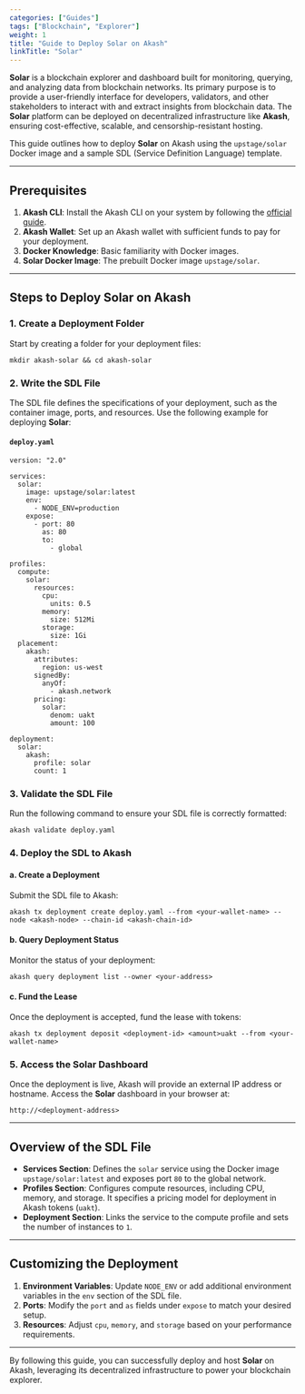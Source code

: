 ```yaml
---
categories: ["Guides"]
tags: ["Blockchain", "Explorer"]
weight: 1
title: "Guide to Deploy Solar on Akash"
linkTitle: "Solar"
---
```


**Solar** is a blockchain explorer and dashboard built for monitoring, querying, and analyzing data from blockchain networks. Its primary purpose is to provide a user-friendly interface for developers, validators, and other stakeholders to interact with and extract insights from blockchain data. The **Solar** platform can be deployed on decentralized infrastructure like **Akash**, ensuring cost-effective, scalable, and censorship-resistant hosting.

This guide outlines how to deploy **Solar** on Akash using the `upstage/solar` Docker image and a sample SDL (Service Definition Language) template.

---

## **Prerequisites**

1. **Akash CLI**: Install the Akash CLI on your system by following the [official guide](https://docs.akash.network/guides/cli).
2. **Akash Wallet**: Set up an Akash wallet with sufficient funds to pay for your deployment.
3. **Docker Knowledge**: Basic familiarity with Docker images.
4. **Solar Docker Image**: The prebuilt Docker image `upstage/solar`.

---

## **Steps to Deploy Solar on Akash**

### 1. Create a Deployment Folder
Start by creating a folder for your deployment files:
```
mkdir akash-solar && cd akash-solar
```

### 2. Write the SDL File
The SDL file defines the specifications of your deployment, such as the container image, ports, and resources. Use the following example for deploying **Solar**:

#### `deploy.yaml`
```
version: "2.0"

services:
  solar:
    image: upstage/solar:latest
    env:
      - NODE_ENV=production
    expose:
      - port: 80
        as: 80
        to:
          - global

profiles:
  compute:
    solar:
      resources:
        cpu:
          units: 0.5
        memory:
          size: 512Mi
        storage:
          size: 1Gi
  placement:
    akash:
      attributes:
        region: us-west
      signedBy:
        anyOf:
          - akash.network
      pricing:
        solar:
          denom: uakt
          amount: 100

deployment:
  solar:
    akash:
      profile: solar
      count: 1
```

### 3. Validate the SDL File
Run the following command to ensure your SDL file is correctly formatted:
```
akash validate deploy.yaml
```

### 4. Deploy the SDL to Akash
#### a. Create a Deployment
Submit the SDL file to Akash:
```
akash tx deployment create deploy.yaml --from <your-wallet-name> --node <akash-node> --chain-id <akash-chain-id>
```

#### b. Query Deployment Status
Monitor the status of your deployment:
```
akash query deployment list --owner <your-address>
```

#### c. Fund the Lease
Once the deployment is accepted, fund the lease with tokens:
```
akash tx deployment deposit <deployment-id> <amount>uakt --from <your-wallet-name>
```

### 5. Access the Solar Dashboard
Once the deployment is live, Akash will provide an external IP address or hostname. Access the **Solar** dashboard in your browser at:
```
http://<deployment-address>
```

---

## **Overview of the SDL File**
- **Services Section**: Defines the `solar` service using the Docker image `upstage/solar:latest` and exposes port `80` to the global network.
- **Profiles Section**: Configures compute resources, including CPU, memory, and storage. It specifies a pricing model for deployment in Akash tokens (`uakt`).
- **Deployment Section**: Links the service to the compute profile and sets the number of instances to `1`.

---

## **Customizing the Deployment**
1. **Environment Variables**: Update `NODE_ENV` or add additional environment variables in the `env` section of the SDL file.
2. **Ports**: Modify the `port` and `as` fields under `expose` to match your desired setup.
3. **Resources**: Adjust `cpu`, `memory`, and `storage` based on your performance requirements.

---

By following this guide, you can successfully deploy and host **Solar** on Akash, leveraging its decentralized infrastructure to power your blockchain explorer.